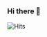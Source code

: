 ### Hi there 👋

![Hits](https://komarev.com/ghpvc/?username=dokyung-kang&style=for-the-badge&color=lightgrey&label=hits)

<!-- 
[![Hits](https://hits.seeyoufarm.com/api/count/incr/badge.svg?url=https%3A%2F%2Fgithub.com%2Fdokyung-kang&count_bg=%23000000&title_bg=%23000000&icon=github.svg&icon_color=%23E7E7E7&title=VISIT&edge_flat=true)](https://hits.seeyoufarm.com)
-->

<!--
**dokyung-kang/dokyung-kang** is a ✨ _special_ ✨ repository because its `README.md` (this file) appears on your GitHub profile.

Here are some ideas to get you started:

- 🔭 I’m currently working on ...
- 🌱 I’m currently learning ...
- 👯 I’m looking to collaborate on ...
- 🤔 I’m looking for help with ...
- 💬 Ask me about ...
- 📫 How to reach me: ...
- 😄 Pronouns: ...
- ⚡ Fun fact: ...
-->
